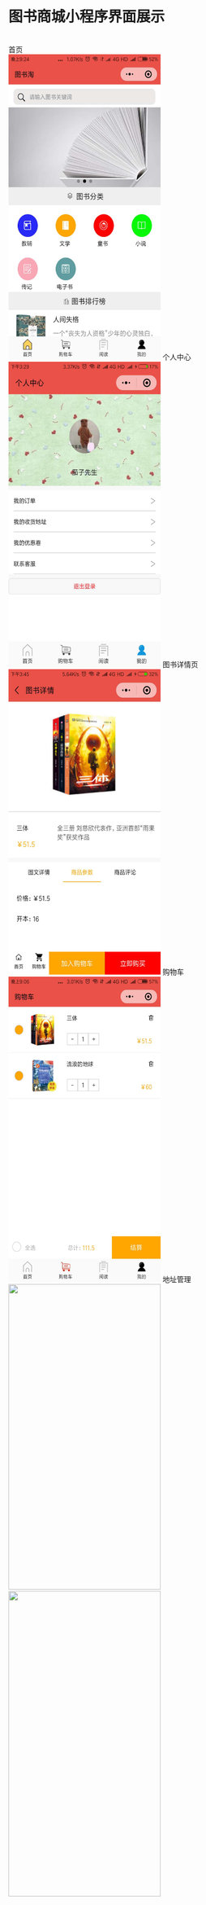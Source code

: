 <h1>图书商城小程序界面展示</h1>
<br/>
首页
<br/>
<img src="https://github.com/Mrxpj/BookProgram/blob/master/show-images/8.jpg" width="300px" height="600px">
个人中心
<br/>
<img src="https://github.com/Mrxpj/BookProgram/blob/master/show-images/%E5%9B%BE%E7%89%871.png" width="300px" height="600px">
图书详情页
<br/>
<img src="https://github.com/Mrxpj/BookProgram/blob/master/show-images/%E5%9B%BE%E7%89%872.png" width="300px" height="600px">
购物车
<br/>
<img src="https://github.com/Mrxpj/BookProgram/blob/master/show-images/7.jpg" width="300px" height="600px">
地址管理
<br/>
<img src="https://github.com/Mrxpj/BookProgram/blob/master/show-images/6.jpg" width="300px" height="600px">
<img src="https://github.com/Mrxpj/BookProgram/blob/master/show-images/5.jpg" width="300px" height="600px">
